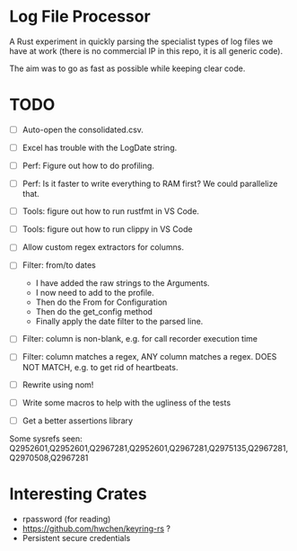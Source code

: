# Log File Processor

A Rust experiment in quickly parsing the specialist types of log files
we have at work (there is no commercial IP in this repo, it is all generic
code).

The aim was to go as fast as possible while keeping clear code.


# TODO
* [ ] Auto-open the consolidated.csv.
* [ ] Excel has trouble with the LogDate string.
* [ ] Perf: Figure out how to do profiling.
* [ ] Perf: Is it faster to write everything to RAM first? We could parallelize that.
* [ ] Tools: figure out how to run rustfmt in VS Code.
* [ ] Tools: figure out how to run clippy in VS Code
* [ ] Allow custom regex extractors for columns.
* [ ] Filter: from/to dates
    - I have added the raw strings to the Arguments.
    - I now need to add to the profile.
    - Then do the From for Configuration
    - Then do the get_config method
    - Finally apply the date filter to the parsed line.
* [ ] Filter: column is non-blank, e.g. for call recorder execution time
* [ ] Filter: column matches a regex, ANY column matches a regex. DOES NOT MATCH, e.g. to get rid of heartbeats.
* [ ] Rewrite using nom!
* [ ] Write some macros to help with the ugliness of the tests
* [ ] Get a better assertions library


Some sysrefs seen:
Q2952601,Q2952601,Q2967281,Q2952601,Q2967281,Q2975135,Q2967281,Q2970508,Q2967281


# Interesting Crates
* rpassword (for reading)
* https://github.com/hwchen/keyring-rs ?
* Persistent secure credentials

